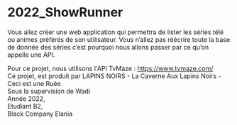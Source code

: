 # 2022_ShowRunner

Vous allez créer une web application qui permettra de lister les séries télé ou animes préférés de son
utilisateur. Vous n’allez pas réécrire toute la base de donnée des séries c’est pourquoi nous allons
passer par ce qu’on appelle une API.



Pour ce projet, nous utilisons l'API TvMaze : https://www.tvmaze.com/  
Ce projet, est produit par LAPINS NOIRS - La Caverne Aux Lapins Noirs -  
Ceci est une Ruée  
Sous la supervision de Wadi  
Année 2022,  
Etudiant B2,  
Black Company Elania  
